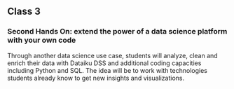 ## Class 3
### Second Hands On: extend the power of a data science platform with your own code

Through another data science use case, students will analyze, clean and enrich their data with Dataiku DSS and additional coding capacities including Python and SQL. The idea will be to work with technologies students already know to get new insights and visualizations. 


